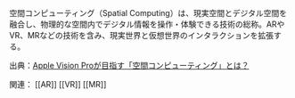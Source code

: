 空間コンピューティング（Spatial Computing）は、現実空間とデジタル空間を融合し、物理的な空間内でデジタル情報を操作・体験できる技術の総称。ARやVR、MRなどの技術を含み、現実世界と仮想世界のインタラクションを拡張する。

出典：[Apple Vision Proが目指す「空間コンピューティング」とは？](https://note.com/oji_chang/n/n9a36e9573cd3)

関連：
[[AR]] [[VR]] [[MR]]
